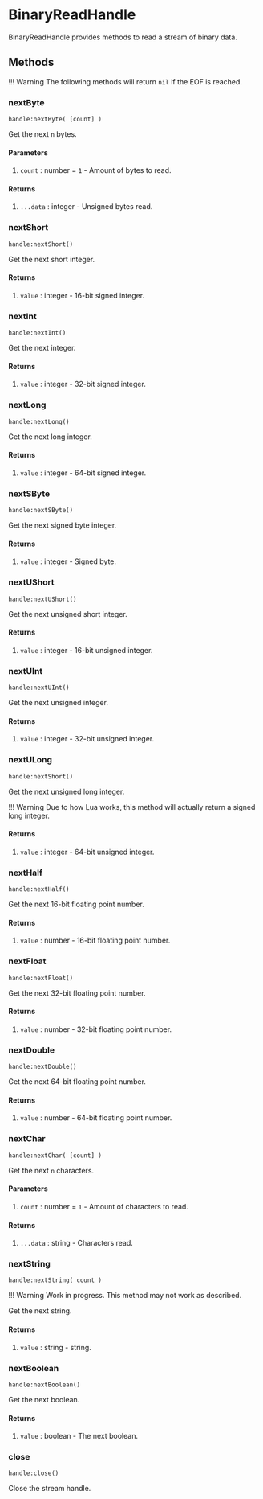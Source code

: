 # BinaryReadHandle

BinaryReadHandle provides methods to read a stream of binary data.

## Methods

!!! Warning
	The following methods will return `nil` if the EOF is reached.

### nextByte

`handle:nextByte( [count] )`

Get the next `n` bytes.

#### Parameters

1. `count` : number = `1` - Amount of bytes to read.

#### Returns

1. `...data` : integer - Unsigned bytes read.

### nextShort

`handle:nextShort()`

Get the next short integer.

#### Returns

1. `value` : integer - 16-bit signed integer.

### nextInt

`handle:nextInt()`

Get the next integer.

#### Returns

1. `value` : integer - 32-bit signed integer.

### nextLong

`handle:nextLong()`

Get the next long integer.

#### Returns

1. `value` : integer - 64-bit signed integer.

### nextSByte

`handle:nextSByte()`

Get the next signed byte integer.

#### Returns

1. `value` : integer - Signed byte.

### nextUShort

`handle:nextUShort()`

Get the next unsigned short integer.

#### Returns

1. `value` : integer - 16-bit unsigned integer.

### nextUInt

`handle:nextUInt()`

Get the next unsigned integer.

#### Returns

1. `value` : integer - 32-bit unsigned integer.

### nextULong

`handle:nextShort()`

Get the next unsigned long integer.

!!! Warning
	Due to how Lua works, this method will actually return a signed long integer.

#### Returns

1. `value` : integer - 64-bit unsigned integer.

### nextHalf

`handle:nextHalf()`

Get the next 16-bit floating point number.

#### Returns

1. `value` : number - 16-bit floating point number.

### nextFloat

`handle:nextFloat()`

Get the next 32-bit floating point number.

#### Returns

1. `value` : number - 32-bit floating point number.

### nextDouble

`handle:nextDouble()`

Get the next 64-bit floating point number.

#### Returns

1. `value` : number - 64-bit floating point number.

### nextChar

`handle:nextChar( [count] )`

Get the next `n` characters.

#### Parameters

1. `count` : number = `1` - Amount of characters to read.

#### Returns

1. `...data` : string - Characters read.

### nextString

`handle:nextString( count )`

!!! Warning
	Work in progress.
	This method may not work as described.

Get the next string.

#### Returns

1. `value` : string - string.

### nextBoolean

`handle:nextBoolean()`

Get the next boolean.

#### Returns

1. `value` : boolean - The next boolean.

### close

`handle:close()`

Close the stream handle.
